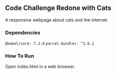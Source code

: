 ## Code Challenge Redone with Cats
A responsive webpage about cats and the internet.

### Dependencies
```@babel/core: 7.2.0```
```parcel-bundler: ^1.6.1```

### How To Run
Open index.html in a web browser.
